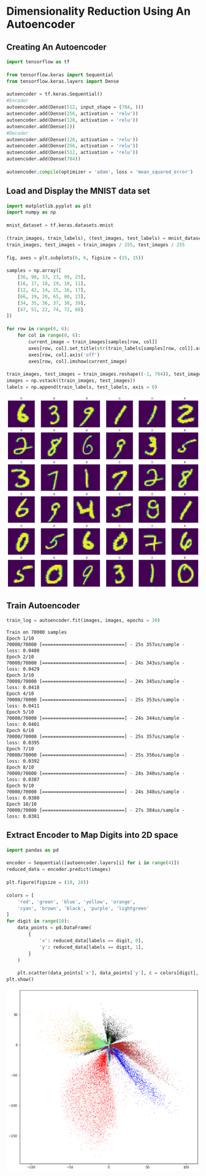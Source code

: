 # Dimensionality Reduction Using An Autoencoder

## Creating An Autoencoder


```python
import tensorflow as tf

from tensorflow.keras import Sequential
from tensorflow.keras.layers import Dense

autoencoder = tf.keras.Sequential()
#Encoder
autoencoder.add(Dense(512, input_shape = (784, )))
autoencoder.add(Dense(256, activation = 'relu'))
autoencoder.add(Dense(128, activation = 'relu'))
autoencoder.add(Dense(2))
#Decoder
autoencoder.add(Dense(128, activation = 'relu'))
autoencoder.add(Dense(256, activation = 'relu'))
autoencoder.add(Dense(512, activation = 'relu'))
autoencoder.add(Dense(784))

autoencoder.compile(optimizer = 'adam', loss = 'mean_squared_error')
```

## Load and Display the MNIST data set


```python
import matplotlib.pyplot as plt
import numpy as np

mnist_dataset = tf.keras.datasets.mnist

(train_images, train_labels), (test_images, test_labels) = mnist_dataset.load_data()
train_images, test_images = train_images / 255, test_images / 255

fig, axes = plt.subplots(6, 6, figsize = (15, 15))

samples = np.array([
    [36, 98, 33, 23, 99, 25],
    [16, 17, 18, 19, 10, 11],
    [12, 42, 14, 15, 16, 17],
    [66, 19, 20, 65, 80, 23],
    [34, 35, 36, 37, 38, 39],
    [47, 51, 22, 74, 72, 88]
])

for row in range(0, 6):
    for col in range(0, 6):
        current_image = train_images[samples[row, col]]
        axes[row, col].set_title(str(train_labels[samples[row, col]].argmax()))
        axes[row, col].axis('off')
        axes[row, col].imshow(current_image)

train_images, test_images = train_images.reshape((-1, 784)), test_images.reshape((-1, 784))
images = np.vstack((train_images, test_images))
labels = np.append(train_labels, test_labels, axis = 0)
```


![png](output_4_0.png)


## Train Autoencoder


```python
train_log = autoencoder.fit(images, images, epochs = 10)
```

    Train on 70000 samples
    Epoch 1/10
    70000/70000 [==============================] - 25s 357us/sample - loss: 0.0480
    Epoch 2/10
    70000/70000 [==============================] - 24s 343us/sample - loss: 0.0429
    Epoch 3/10
    70000/70000 [==============================] - 24s 345us/sample - loss: 0.0418
    Epoch 4/10
    70000/70000 [==============================] - 25s 353us/sample - loss: 0.0411
    Epoch 5/10
    70000/70000 [==============================] - 24s 344us/sample - loss: 0.0401
    Epoch 6/10
    70000/70000 [==============================] - 25s 357us/sample - loss: 0.0395
    Epoch 7/10
    70000/70000 [==============================] - 25s 356us/sample - loss: 0.0392
    Epoch 8/10
    70000/70000 [==============================] - 24s 340us/sample - loss: 0.0387
    Epoch 9/10
    70000/70000 [==============================] - 24s 348us/sample - loss: 0.0380
    Epoch 10/10
    70000/70000 [==============================] - 27s 384us/sample - loss: 0.0381


## Extract Encoder to Map Digits into 2D space


```python
import pandas as pd

encoder = Sequential([autoencoder.layers[i] for i in range(4)])
reduced_data = encoder.predict(images)

plt.figure(figsize = (10, 10))

colors = [
    'red', 'green', 'blue', 'yellow', 'orange',
    'cyan', 'brown', 'black', 'purple', 'lightgreen'
]
for digit in range(10):
    data_points = pd.DataFrame(
        {
            'x': reduced_data[labels == digit, 0], 
            'y': reduced_data[labels == digit, 1], 
        }
    )

    plt.scatter(data_points['x'], data_points['y'], c = colors[digit], s = 0.10)
plt.show()
```


![png](output_8_0.png)

